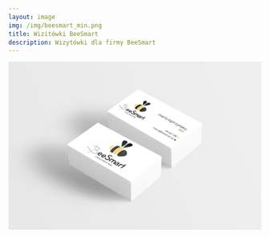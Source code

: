 ```yaml
---
layout: image 
img: /img/beesmart_min.png
title: Wizitówki BeeSmart
description: Wizytówki dla firmy BeeSmart
---
```


<img src="/img/beesmart.png" alt="">
